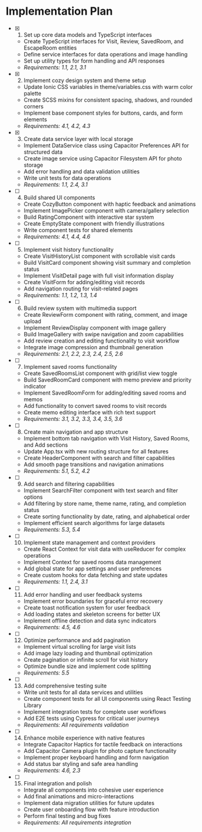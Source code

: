# Implementation Plan

- [x] 1. Set up core data models and TypeScript interfaces

  - Create TypeScript interfaces for Visit, Review, SavedRoom, and EscapeRoom entities
  - Define service interfaces for data operations and image handling
  - Set up utility types for form handling and API responses
  - _Requirements: 1.1, 2.1, 3.1_

- [x] 2. Implement cozy design system and theme setup

  - Update Ionic CSS variables in theme/variables.css with warm color palette
  - Create SCSS mixins for consistent spacing, shadows, and rounded corners
  - Implement base component styles for buttons, cards, and form elements
  - _Requirements: 4.1, 4.2, 4.3_

- [x] 3. Create data service layer with local storage


  - Implement DataService class using Capacitor Preferences API for structured data
  - Create image service using Capacitor Filesystem API for photo storage
  - Add error handling and data validation utilities
  - Write unit tests for data operations
  - _Requirements: 1.1, 2.4, 3.1_

- [ ] 4. Build shared UI components

  - Create CozyButton component with haptic feedback and animations
  - Implement ImagePicker component with camera/gallery selection
  - Build RatingComponent with interactive star system
  - Create EmptyState component with friendly illustrations
  - Write component tests for shared elements
  - _Requirements: 4.1, 4.4, 4.6_

- [ ] 5. Implement visit history functionality

  - Create VisitHistoryList component with scrollable visit cards
  - Build VisitCard component showing visit summary and completion status
  - Implement VisitDetail page with full visit information display
  - Create VisitForm for adding/editing visit records
  - Add navigation routing for visit-related pages
  - _Requirements: 1.1, 1.2, 1.3, 1.4_

- [ ] 6. Build review system with multimedia support

  - Create ReviewForm component with rating, comment, and image upload
  - Implement ReviewDisplay component with image gallery
  - Build ImageGallery with swipe navigation and zoom capabilities
  - Add review creation and editing functionality to visit workflow
  - Integrate image compression and thumbnail generation
  - _Requirements: 2.1, 2.2, 2.3, 2.4, 2.5, 2.6_

- [ ] 7. Implement saved rooms functionality

  - Create SavedRoomsList component with grid/list view toggle
  - Build SavedRoomCard component with memo preview and priority indicator
  - Implement SavedRoomForm for adding/editing saved rooms and memos
  - Add functionality to convert saved rooms to visit records
  - Create memo editing interface with rich text support
  - _Requirements: 3.1, 3.2, 3.3, 3.4, 3.5, 3.6_

- [ ] 8. Create main navigation and app structure

  - Implement bottom tab navigation with Visit History, Saved Rooms, and Add sections
  - Update App.tsx with new routing structure for all features
  - Create HeaderComponent with search and filter capabilities
  - Add smooth page transitions and navigation animations
  - _Requirements: 5.1, 5.2, 4.2_

- [ ] 9. Add search and filtering capabilities

  - Implement SearchFilter component with text search and filter options
  - Add filtering by store name, theme name, rating, and completion status
  - Create sorting functionality by date, rating, and alphabetical order
  - Implement efficient search algorithms for large datasets
  - _Requirements: 5.3, 5.4_

- [ ] 10. Implement state management and context providers

  - Create React Context for visit data with useReducer for complex operations
  - Implement Context for saved rooms data management
  - Add global state for app settings and user preferences
  - Create custom hooks for data fetching and state updates
  - _Requirements: 1.1, 2.4, 3.1_

- [ ] 11. Add error handling and user feedback systems

  - Implement error boundaries for graceful error recovery
  - Create toast notification system for user feedback
  - Add loading states and skeleton screens for better UX
  - Implement offline detection and data sync indicators
  - _Requirements: 4.5, 4.6_

- [ ] 12. Optimize performance and add pagination

  - Implement virtual scrolling for large visit lists
  - Add image lazy loading and thumbnail optimization
  - Create pagination or infinite scroll for visit history
  - Optimize bundle size and implement code splitting
  - _Requirements: 5.5_

- [ ] 13. Add comprehensive testing suite

  - Write unit tests for all data services and utilities
  - Create component tests for all UI components using React Testing Library
  - Implement integration tests for complete user workflows
  - Add E2E tests using Cypress for critical user journeys
  - _Requirements: All requirements validation_

- [ ] 14. Enhance mobile experience with native features

  - Integrate Capacitor Haptics for tactile feedback on interactions
  - Add Capacitor Camera plugin for photo capture functionality
  - Implement proper keyboard handling and form navigation
  - Add status bar styling and safe area handling
  - _Requirements: 4.6, 2.3_

- [ ] 15. Final integration and polish
  - Integrate all components into cohesive user experience
  - Add final animations and micro-interactions
  - Implement data migration utilities for future updates
  - Create user onboarding flow with feature introduction
  - Perform final testing and bug fixes
  - _Requirements: All requirements integration_
